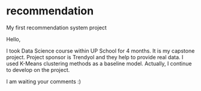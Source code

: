 # recommendation
My first recommendation system project 

Hello,

I took Data Science course within UP School for 4 months. It is my capstone project. 
Project sponsor is Trendyol and they help to provide real data. 
I used K-Means clustering methods as a baseline model. Actually, I continue to develop on the project.

I am waiting your comments :)
